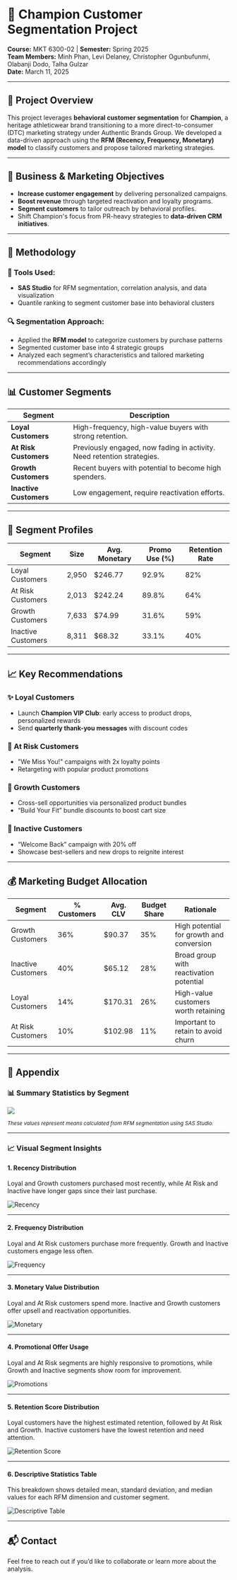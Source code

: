 # 🧠 Champion Customer Segmentation Project

**Course:** MKT 6300-02 | **Semester:** Spring 2025  
**Team Members:** Minh Phan, Levi Delaney, Christopher Ogunbufunmi, Olabanji Dodo, Talha Gulzar  
**Date:** March 11, 2025

---

## 📌 Project Overview

This project leverages **behavioral customer segmentation** for **Champion**, a heritage athleticwear brand transitioning to a more direct-to-consumer (DTC) marketing strategy under Authentic Brands Group. We developed a data-driven approach using the **RFM (Recency, Frequency, Monetary) model** to classify customers and propose tailored marketing strategies.

---

## 🎯 Business & Marketing Objectives

- **Increase customer engagement** by delivering personalized campaigns.
- **Boost revenue** through targeted reactivation and loyalty programs.
- **Segment customers** to tailor outreach by behavioral profiles.
- Shift Champion's focus from PR-heavy strategies to **data-driven CRM initiatives**.

---

## 🧪 Methodology

### 🔧 Tools Used:
- **SAS Studio** for RFM segmentation, correlation analysis, and data visualization
- Quantile ranking to segment customer base into behavioral clusters

### 🔍 Segmentation Approach:
- Applied the **RFM model** to categorize customers by purchase patterns
- Segmented customer base into 4 strategic groups
- Analyzed each segment’s characteristics and tailored marketing recommendations accordingly

---

## 📊 Customer Segments

| Segment             | Description |
|---------------------|-------------|
| **Loyal Customers** | High-frequency, high-value buyers with strong retention. |
| **At Risk Customers** | Previously engaged, now fading in activity. Need retention strategies. |
| **Growth Customers** | Recent buyers with potential to become high spenders. |
| **Inactive Customers** | Low engagement, require reactivation efforts. |

---

## 👥 Segment Profiles

| Segment             | Size     | Avg. Monetary | Promo Use (%) | Retention Rate |
|---------------------|----------|---------------|----------------|----------------|
| Loyal Customers     | 2,950    | $246.77       | 92.9%         | 82%            |
| At Risk Customers   | 2,013    | $242.24       | 89.8%         | 64%            |
| Growth Customers    | 7,633    | $74.99        | 31.6%         | 59%            |
| Inactive Customers  | 8,311    | $68.32        | 33.1%         | 40%            |

---

## 📈 Key Recommendations

### ✨ Loyal Customers
- Launch **Champion VIP Club**: early access to product drops, personalized rewards
- Send **quarterly thank-you messages** with discount codes

### 🧲 At Risk Customers
- "We Miss You!" campaigns with 2x loyalty points
- Retargeting with popular product promotions

### 🚀 Growth Customers
- Cross-sell opportunities via personalized product bundles
- “Build Your Fit” bundle discounts to boost cart size

### 🔁 Inactive Customers
- “Welcome Back” campaign with 20% off
- Showcase best-sellers and new drops to reignite interest

---

## 💰 Marketing Budget Allocation

| Segment             | % Customers | Avg. CLV | Budget Share | Rationale |
|---------------------|-------------|----------|--------------|-----------|
| Growth Customers    | 36%         | $90.37   | 35%          | High potential for growth and conversion |
| Inactive Customers  | 40%         | $65.12   | 28%          | Broad group with reactivation potential |
| Loyal Customers     | 14%         | $170.31  | 26%          | High-value customers worth retaining |
| At Risk Customers   | 10%         | $102.98  | 11%          | Important to retain to avoid churn |

---


## 📎 Appendix

### 📊 Summary Statistics by Segment

![](https://github.com/MinhPhanBabsonMSBA/Champion-SAS-Analytics/blob/main/MKT%206300%20Step%205%20summary%20stat-1.png)

<sub>*These values represent means calculated from RFM segmentation using SAS Studio.*</sub>

---

### 📈 Visual Segment Insights

#### 1. **Recency Distribution**
Loyal and Growth customers purchased most recently, while At Risk and Inactive have longer gaps since their last purchase.

![Recency](assets/MKT%206300%20Step%205%20summary%20stat-1.png)

---

#### 2. **Frequency Distribution**
Loyal and At Risk customers purchase more frequently. Growth and Inactive customers engage less often.

![Frequency](assets/MKT%206300%20Step%205%20summary%20stat-2.png)

---

#### 3. **Monetary Value Distribution**
Loyal and At Risk customers spend more. Inactive and Growth customers offer upsell and reactivation opportunities.

![Monetary](assets/MKT%206300%20Step%205%20summary%20stat-3.png)

---

#### 4. **Promotional Offer Usage**
Loyal and At Risk segments are highly responsive to promotions, while Growth and Inactive segments show room for improvement.

![Promotions](assets/MKT%206300%20Step%205%20summary%20stat-4.png)

---

#### 5. **Retention Score Distribution**
Loyal customers have the highest estimated retention, followed by At Risk and Growth. Inactive customers have the lowest retention and need attention.

![Retention Score](assets/MKT%206300%20Step%205%20summary%20stat-5.png)

---

#### 6. **Descriptive Statistics Table**
This breakdown shows detailed mean, standard deviation, and median values for each RFM dimension and customer segment.

![Descriptive Table](assets/MKT%206300%20Step%205%20summary%20stat-6.png)

---

## 📬 Contact

Feel free to reach out if you’d like to collaborate or learn more about the analysis.
